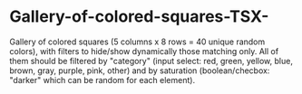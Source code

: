 # Gallery-of-colored-squares-TSX-
Gallery of colored squares (5 columns x 8 rows = 40 unique random colors), with filters to hide/show dynamically those matching only. All of them should be filtered by "category" (input select: red, green, yellow, blue, brown, gray, purple, pink, other) and by saturation (boolean/checbox: "darker" which can be random for each element).
